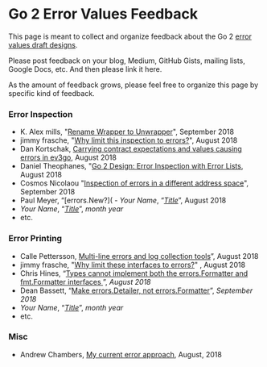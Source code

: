 # Go 2 Error Values Feedback

This page is meant to collect and organize feedback about the Go 2 [error values draft designs](https://go.googlesource.com/proposal/+/master/design/go2draft-error-values-overview.md).

Please post feedback on your blog, Medium, GitHub Gists, mailing lists, Google Docs, etc. And then please link it here.

As the amount of feedback grows, please feel free to organize this page by specific kind of feedback.

### Error Inspection

 - K. Alex mills, "[Rename Wrapper to Unwrapper](https://gist.github.com/kalexmills/46c2cb276c69b659005d8705180b268a)", September 2018
 - jimmy frasche, "[Why limit this inspection to errors?](https://gist.github.com/jimmyfrasche/04ca2146c9130dab4d993365313722fb)", August 2018
 - Dan Kortschak, [Carrying contract expectations and values causing errors in ev3go](https://github.com/ev3go/ev3dev/blob/master/errors.go), August 2018
 - Daniel Theophanes, "[Go 2 Design: Error Inspection with Error Lists](https://docs.google.com/document/d/e/2PACX-1vT-CPcBV53awF7vq5bJEi1Y_DkuVmWW0RWl-gsujByB1mjX67rH58-mex1on1waR4Q_gyhPu5TdghMv/pub), August 2018
 - Cosmos Nicolaou "[Inspection of errors in a different address space](https://github.com/cosnicolaou/core/wiki/go-2.0-error-handling-feedback)", September 2018
 - Paul Meyer, “[errors.New?]( - _Your Name_, “[_Title_](#URL)”, August 2018
 - _Your Name_, “[_Title_](#URL)”, _month year_
 - etc.

### Error Printing

 - Calle Pettersson, [Multi-line errors and log collection tools](https://gist.github.com/carlpett/bc1714060235edc0ad3fd9ead82f4ce6)”, August 2018
 - jimmy frasche, "[Why limit these interfaces to errors?](https://gist.github.com/jimmyfrasche/e02fcbefee5cb14228768afec17abbee)" , August 2018
 - Chris Hines, “[Types cannot implement both the errors.Formatter and fmt.Formatter interfaces
](https://gist.github.com/ChrisHines/a732a9b1ef3acb6acfee2ccc174e31ed)”, _August 2018_
 - Dean Bassett, “[Make errors.Detailer, not errors.Formatter](https://gist.github.com/deanveloper/61544f16a7d4c3d517bda10c08080270)”, _September 2018_
 - _Your Name_, “[_Title_](#URL)”, _month year_
 - etc.

### Misc

- Andrew Chambers, [My current error approach](https://gist.github.com/andrewchambers/5cadb2b8b45271440f1a051bb1ccc9c6), August, 2018